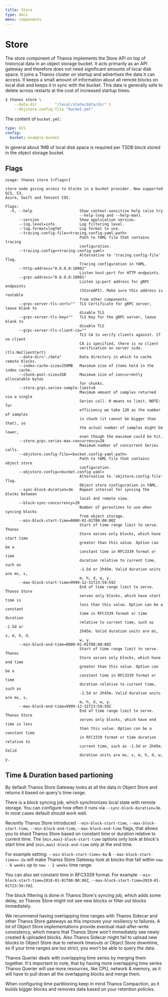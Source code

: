 ```yaml
---
title: Store
type: docs
menu: components
---
```


# Store

The store component of Thanos implements the Store API on top of historical data in an object storage bucket. It acts primarily as an API gateway and therefore does not need significant amounts of local disk space. It joins a Thanos cluster on startup and advertises the data it can access.
It keeps a small amount of information about all remote blocks on local disk and keeps it in sync with the bucket. This data is generally safe to delete across restarts at the cost of increased startup times.

```bash
$ thanos store \
    --data-dir        "/local/state/data/dir" \
    --objstore.config-file "bucket.yml"
```

The content of `bucket.yml`:

```yaml
type: GCS
config:
  bucket: example-bucket
```

In general about 1MB of local disk space is required per TSDB block stored in the object storage bucket.

## Flags

[embedmd]:# (flags/store.txt $)
```$
usage: thanos store [<flags>]

store node giving access to blocks in a bucket provider. Now supported GCS, S3,
Azure, Swift and Tencent COS.

Flags:
  -h, --help                     Show context-sensitive help (also try
                                 --help-long and --help-man).
      --version                  Show application version.
      --log.level=info           Log filtering level.
      --log.format=logfmt        Log format to use.
      --tracing.config-file=<tracing.config-yaml-path>
                                 Path to YAML file that contains tracing
                                 configuration.
      --tracing.config=<tracing.config-yaml>
                                 Alternative to 'tracing.config-file' flag.
                                 Tracing configuration in YAML.
      --http-address="0.0.0.0:10902"
                                 Listen host:port for HTTP endpoints.
      --grpc-address="0.0.0.0:10901"
                                 Listen ip:port address for gRPC endpoints
                                 (StoreAPI). Make sure this address is routable
                                 from other components.
      --grpc-server-tls-cert=""  TLS Certificate for gRPC server, leave blank to
                                 disable TLS
      --grpc-server-tls-key=""   TLS Key for the gRPC server, leave blank to
                                 disable TLS
      --grpc-server-tls-client-ca=""
                                 TLS CA to verify clients against. If no client
                                 CA is specified, there is no client
                                 verification on server side. (tls.NoClientCert)
      --data-dir="./data"        Data directory in which to cache remote blocks.
      --index-cache-size=250MB   Maximum size of items held in the index cache.
      --chunk-pool-size=2GB      Maximum size of concurrently allocatable bytes
                                 for chunks.
      --store.grpc.series-sample-limit=0
                                 Maximum amount of samples returned via a single
                                 Series call. 0 means no limit. NOTE: for
                                 efficiency we take 120 as the number of samples
                                 in chunk (it cannot be bigger than that), so
                                 the actual number of samples might be lower,
                                 even though the maximum could be hit.
      --store.grpc.series-max-concurrency=20
                                 Maximum number of concurrent Series calls.
      --objstore.config-file=<bucket.config-yaml-path>
                                 Path to YAML file that contains object store
                                 configuration.
      --objstore.config=<bucket.config-yaml>
                                 Alternative to 'objstore.config-file' flag.
                                 Object store configuration in YAML.
      --sync-block-duration=3m   Repeat interval for syncing the blocks between
                                 local and remote view.
      --block-sync-concurrency=20
                                 Number of goroutines to use when syncing blocks
                                 from object storage.
      --min-block-start-time=0000-01-01T00:00:00Z
                                 Start of time range limit to serve. Thanos
                                 Store serves only blocks, which have start time
                                 greater than this value. Option can be a
                                 constant time in RFC3339 format or time
                                 duration relative to current time, such as
                                 -1.5d or 2h45m. Valid duration units are ms, s,
                                 m, h, d, w, y.
      --max-block-start-time=9999-12-31T23:59:59Z
                                 End of time range limit to serve. Thanos Store
                                 serves only blocks, which have start time is
                                 less than this value. Option can be a constant
                                 time in RFC3339 format or time duration
                                 relative to current time, such as -1.5d or
                                 2h45m. Valid duration units are ms, s, m, h, d,
                                 w, y.
      --min-block-end-time=0000-01-01T00:00:00Z
                                 Start of time range limit to serve. Thanos
                                 Store serves only blocks, which have end time
                                 greater than this value. Option can be a
                                 constant time in RFC3339 format or time
                                 duration relative to current time, such as
                                 -1.5d or 2h45m. Valid duration units are ms, s,
                                 m, h, d, w, y.
      --max-block-end-time=9999-12-31T23:59:59Z
                                 End of time range limit to serve. Thanos Store
                                 serves only blocks, which have end time is less
                                 than this value. Option can be a constant time
                                 in RFC3339 format or time duration relative to
                                 current time, such as -1.5d or 2h45m. Valid
                                 duration units are ms, s, m, h, d, w, y.

```

## Time & Duration based partioning

By default Thanos Store Gateway looks at all the data in Object Store and returns it based on query's time range.

There is a block syncing job, which synchronizes local state with remote storage. You can configure how often it runs via `--sync-block-duration=3m`. In most cases default should work well.


Recently Thanos Store introduced `--min-block-start-time`, `--max-block-start-time`, `--min-block-end-time`,`--max-block-end-time` flags, that allows you to shard Thanos Store based on constant time or duration relative to current time.
The `{min,max}-block-start-time` options only look at block's start time and `{min,max}-block-end-time` only at the end time.

For example setting: `--min-block-start-time=-6w` & `--max-block-start-time==-2w` will make Thanos Store Gateway look at blocks that fall within `now - 6 weeks` up to `now - 2 weeks` time range.

You can also set constant time in RFC3339 format. For example `--min-block-start-time=2018-01-01T00:00:00Z`, `--max-block-start-time=2019-01-01T23:59:59Z`.

The block filtering is done in Thanos Store's syncing job, which adds some delay, so Thanos Store might not see new blocks or filter out blocks immediately.

We recommend having overlapping time ranges with Thanos Sidecar and other Thanos Store gateways as this improves your resiliency to failures.
A lot of Object Store implementations provide eventual read-after-write consistency, which means that Thanos Store won't immediately see newly created & uploaded blocks.
Also Thanos Sidecar might fail to upload new blocks to Object Store due to network timeouts or Object Store downtime, so if your time ranges are too strict, you won't be able to query the data.

Thanos Querier deals with overlapping time series by merging them together. It's important to note, that by having more overlapping time series Thanos Querier will use more resources, like CPU, network & memory, as it will have to pull down all the overlapping blocks and merge them.

When configuring time partitioning keep in mind Thanos Compaction, as it builds bigger blocks and removes data based on your retention policies.
